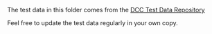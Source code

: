 

The test data in this folder comes from the [DCC Test Data Repository](https://github.com/eu-digital-green-certificates/dgc-testdata)

Feel free to update the test data regularly in your own copy.
